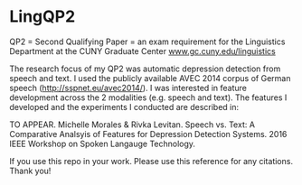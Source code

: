 # LingQP2
QP2 = Second Qualifying Paper = an exam requirement for the Linguistics Department at the CUNY Graduate Center www.gc.cuny.edu/linguistics

The research focus of my QP2 was automatic depression detection from speech and text. I used the publicly available AVEC 2014 corpus of German speech (http://sspnet.eu/avec2014/). I was interested in feature development across the 2 modalities (e.g. speech and text). The features I developed and the experiments I conducted are described in:

TO APPEAR. Michelle Morales & Rivka Levitan. Speech vs. Text: A Comparative Analsyis of Features for Depression Detection Systems. 2016 IEEE Workshop on Spoken Langauge Technology. 

If you use this repo in your work. Please use this reference for any citations. Thank you!



